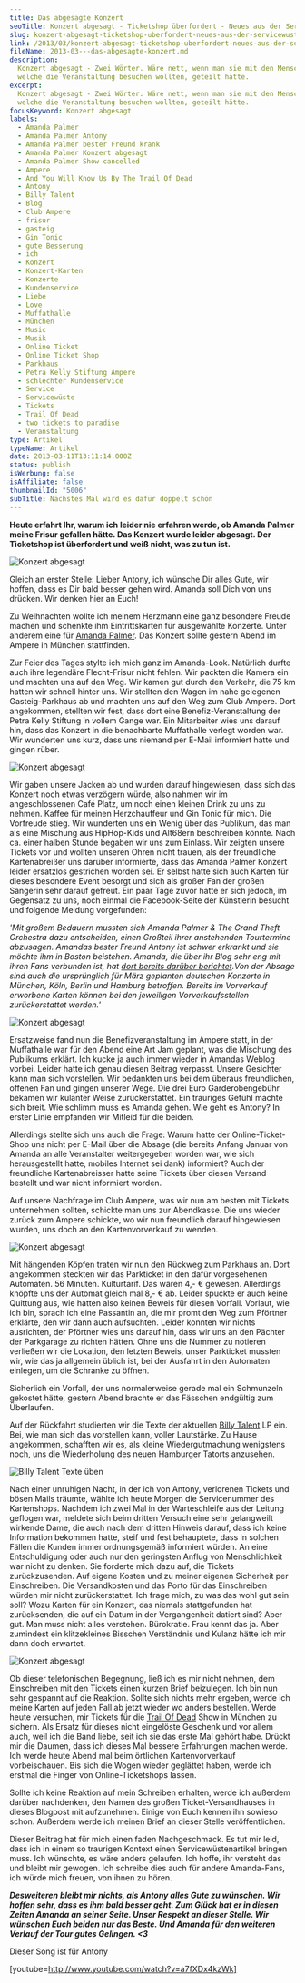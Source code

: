 ```yaml
---
title: Das abgesagte Konzert
seoTitle: Konzert abgesagt - Ticketshop überfordert - Neues aus der Servicewüste
slug: konzert-abgesagt-ticketshop-uberfordert-neues-aus-der-servicewuste
link: /2013/03/konzert-abgesagt-ticketshop-uberfordert-neues-aus-der-servicewuste/
fileName: 2013-03---das-abgesagte-konzert.md
description:
  Konzert abgesagt - Zwei Wörter. Wäre nett, wenn man sie mit den Menschen,
  welche die Veranstaltung besuchen wollten, geteilt hätte.
excerpt:
  Konzert abgesagt - Zwei Wörter. Wäre nett, wenn man sie mit den Menschen,
  welche die Veranstaltung besuchen wollten, geteilt hätte.
focusKeyword: Konzert abgesagt
labels:
  - Amanda Palmer
  - Amanda Palmer Antony
  - Amanda Palmer bester Freund krank
  - Amanda Palmer Konzert abgesagt
  - Amanda Palmer Show cancelled
  - Ampere
  - And You Will Know Us By The Trail Of Dead
  - Antony
  - Billy Talent
  - Blog
  - Club Ampere
  - frisur
  - gasteig
  - Gin Tonic
  - gute Besserung
  - ich
  - Konzert
  - Konzert-Karten
  - Konzerte
  - Kundenservice
  - Liebe
  - Love
  - Muffathalle
  - München
  - Music
  - Musik
  - Online Ticket
  - Online Ticket Shop
  - Parkhaus
  - Petra Kelly Stiftung Ampere
  - schlechter Kundenservice
  - Service
  - Servicewüste
  - Tickets
  - Trail Of Dead
  - two tickets to paradise
  - Veranstaltung
type: Artikel
typeName: Artikel
date: 2013-03-11T13:11:14.000Z
status: publish
isWerbung: false
isAffiliate: false
thumbnailId: "5006"
subTitle: Nächstes Mal wird es dafür doppelt schön
---
```


<strong>Heute erfahrt Ihr, warum ich leider nie erfahren werde, ob Amanda Palmer
meine Frisur gefallen hätte. Das Konzert wurde leider abgesagt. Der Ticketshop
ist überfordert und weiß nicht, was zu tun ist.</strong>

![Konzert abgesagt](http://cardamonchai.com/wp-content/uploads/2013/03/amanda5-640x640.jpg '<a href="http://cardamonchai.com/wp-content/uploads/2013/03/amanda5.jpg"> </a> Two tickets to paradise')

Gleich an erster Stelle: Lieber Antony, ich wünsche Dir alles Gute, wir hoffen,
dass es Dir bald besser gehen wird. Amanda soll Dich von uns drücken. Wir denken
hier an Euch!

Zu Weihnachten wollte ich meinem Herzmann eine ganz besondere Freude machen und
schenkte ihm Eintrittskarten für ausgewählte Konzerte. Unter anderem eine für
<a title="Amanda Palmer" href="http://www.amandapalmer.net/" target="_blank" rel="noopener">Amanda
Palmer</a>. Das Konzert sollte gestern Abend im Ampere in München stattfinden.

Zur Feier des Tages stylte ich mich ganz im Amanda-Look. Natürlich durfte auch
ihre legendäre Flecht-Frisur nicht fehlen. Wir packten die Kamera ein und
machten uns auf den Weg. Wir kamen gut durch den Verkehr, die 75 km hatten wir
schnell hinter uns. Wir stellten den Wagen im nahe gelegenen Gasteig-Parkhaus ab
und machten uns auf den Weg zum Club Ampere. Dort angekommen, stellten wir fest,
dass dort eine Benefiz-Veranstaltung der Petra Kelly Stiftung in vollem Gange
war. Ein Mitarbeiter wies uns darauf hin, dass das Konzert in die benachbarte
Muffathalle verlegt worden war. Wir wunderten uns kurz, dass uns niemand per
E-Mail informiert hatte und gingen rüber.

![Konzert abgesagt](http://cardamonchai.com/wp-content/uploads/2013/03/amanda4-640x640.jpg '<a href="http://cardamonchai.com/wp-content/uploads/2013/03/amanda4.jpg"> </a> Amanda-Look')

Wir gaben unsere Jacken ab und wurden darauf hingewiesen, dass sich das Konzert
noch etwas verzögern würde, also nahmen wir im angeschlossenen Café Platz, um
noch einen kleinen Drink zu uns zu nehmen. Kaffee für meinen Herzchauffeur und
Gin Tonic für mich. Die Vorfreude stieg. Wir wunderten uns ein Wenig über das
Publikum, das man als eine Mischung aus HipHop-Kids und Alt68ern beschreiben
könnte. Nach ca. einer halben Stunde begaben wir uns zum Einlass. Wir zeigten
unsere Tickets vor und wollten unseren Ohren nicht trauen, als der freundliche
Kartenabreißer uns darüber informierte, dass das Amanda Palmer Konzert leider
ersatzlos gestrichen worden sei. Er selbst hatte sich auch Karten für dieses
besondere Event besorgt und sich als großer Fan der großen Sängerin sehr darauf
gefreut. Ein paar Tage zuvor hatte er sich jedoch, im Gegensatz zu uns, noch
einmal die Facebook-Seite der Künstlerin besucht und folgende Meldung
vorgefunden:

<em>'Mit großem Bedauern mussten sich Amanda Palmer &amp; The Grand Theft
Orchestra dazu entscheiden, einen Großteil ihrer anstehenden Tourtermine
abzusagen. Amandas bester Freund Antony ist schwer erkrankt und sie möchte ihm
in Boston beistehen. Amanda, die über ihr Blog sehr eng mit ihren Fans verbunden
ist, hat
<a title="Amanda Blog" href="http://bit.ly/blog120612" target="_blank" rel="noopener">dort
bereits darüber berichtet</a>.Von der Absage sind auch die ursprünglich für März
geplanten deutschen Konzerte in München, Köln, Berlin und Hamburg betroffen.
Bereits im Vorverkauf erworbene Karten können bei den jeweiligen
Vorverkaufsstellen zurückerstattet werden.'</em>

![Konzert abgesagt](http://cardamonchai.com/wp-content/uploads/2013/03/amanda1.png "Amanda Palmer And The Grand Theft Orchestra")

Ersatzweise fand nun die Benefizveranstaltung im Ampere statt, in der
Muffathalle war für den Abend eine Art Jam geplant, was die Mischung des
Publikums erklärt. Ich kucke ja auch immer wieder in Amandas Weblog vorbei.
Leider hatte ich genau diesen Beitrag verpasst. Unsere Gesichter kann man sich
vorstellen. Wir bedankten uns bei dem überaus freundlichen, offenen Fan und
gingen unserer Wege. Die drei Euro Garderobengebühr bekamen wir kulanter Weise
zurückerstattet. Ein trauriges Gefühl machte sich breit. Wie schlimm muss es
Amanda gehen. Wie geht es Antony? In erster Linie empfanden wir Mitleid für die
beiden.

Allerdings stellte sich uns auch die Frage: Warum hatte der Online-Ticket-Shop
uns nicht per E-Mail über die Absage (die bereits Anfang Januar von Amanda an
alle Veranstalter weitergegeben worden war, wie sich herausgestellt hatte,
mobiles Internet sei dank) informiert? Auch der freundliche Kartenabreisser
hatte seine Tickets über diesen Versand bestellt und war nicht informiert
worden.

Auf unsere Nachfrage im Club Ampere, was wir nun am besten mit Tickets
unternehmen sollten, schickte man uns zur Abendkasse. Die uns wieder zurück zum
Ampere schickte, wo wir nun freundlich darauf hingewiesen wurden, uns doch an
den Kartenvorverkauf zu wenden.

![Konzert abgesagt](http://cardamonchai.com/wp-content/uploads/2013/03/amanda3.png "Morgen ist es soweit!")

Mit hängenden Köpfen traten wir nun den Rückweg zum Parkhaus an. Dort angekommen
steckten wir das Parkticket in den dafür vorgesehenen Automaten. 56 Minuten.
Kulturtarif. Das wären 4,- € gewesen. Allerdings knöpfte uns der Automat gleich
mal 8,- € ab. Leider spuckte er auch keine Quittung aus, wie hatten also keinen
Beweis für diesen Vorfall. Vorlaut, wie ich bin, sprach ich eine Passantin an,
die mir promt den Weg zum Pförtner erklärte, den wir dann auch aufsuchten.
Leider konnten wir nichts ausrichten, der Pförtner wies uns darauf hin, dass wir
uns an den Pächter der Parkgarage zu richten hätten. Ohne uns die Nummer zu
notieren verließen wir die Lokation, den letzten Beweis, unser Parkticket
mussten wir, wie das ja allgemein üblich ist, bei der Ausfahrt in den Automaten
einlegen, um die Schranke zu öffnen.

Sicherlich ein Vorfall, der uns normalerweise gerade mal ein Schmunzeln gekostet
hätte, gestern Abend brachte er das Fässchen endgültig zum Überlaufen.

Auf der Rückfahrt studierten wir die Texte der aktuellen
<a title="Billy Talent" href="http://www.billytalent.com" target="_blank" rel="noopener">Billy
Talent</a> LP ein. Bei, wie man sich das vorstellen kann, voller Lautstärke. Zu
Hause angekommen, schafften wir es, als kleine Wiedergutmachung wenigstens noch,
uns die Wiederholung des neuen Hamburger Tatorts anzusehen.

![](http://cardamonchai.com/wp-content/uploads/2013/03/billy.png "Billy Talent Texte üben")

Nach einer unruhigen Nacht, in der ich von Antony, verlorenen Tickets und bösen
Mails träumte, wählte ich heute Morgen die Servicenummer des Kartenshops.
Nachdem ich zwei Mal in der Warteschleife aus der Leitung geflogen war, meldete
sich beim dritten Versuch eine sehr gelangweilt wirkende Dame, die auch nach dem
dritten Hinweis darauf, dass ich keine Information bekommen hatte, steif und
fest behauptete, dass in solchen Fällen die Kunden immer ordnungsgemäß
informiert würden. An eine Entschuldigung oder auch nur den geringsten Anflug
von Menschlichkeit war nicht zu denken. Sie forderte mich dazu auf, die Tickets
zurückzusenden. Auf eigene Kosten und zu meiner eigenen Sicherheit per
Einschreiben. Die Versandkosten und das Porto für das Einschreiben würden mir
nicht zurückerstattet. Ich frage mich, zu was das wohl gut sein soll? Wozu
Karten für ein Konzert, das niemals stattgefunden hat zurücksenden, die auf ein
Datum in der Vergangenheit datiert sind? Aber gut. Man muss nicht alles
verstehen. Bürokratie. Frau kennt das ja. Aber zumindest ein klitzekleines
Bisschen Verständnis und Kulanz hätte ich mir dann doch erwartet.

![Konzert abgesagt](http://cardamonchai.com/wp-content/uploads/2013/03/gemaltes-phone.jpg "Die nette Dame am Telefon")

Ob dieser telefonischen Begegnung, ließ ich es mir nicht nehmen, dem
Einschreiben mit den Tickets einen kurzen Brief beizulegen. Ich bin nun sehr
gespannt auf die Reaktion. Sollte sich nichts mehr ergeben, werde ich meine
Karten auf jeden Fall ab jetzt wieder wo anders bestellen. Werde heute
versuchen, mir Tickets für die
<a title="Trail Of Dead" href="https://andyouwillknowusbythetrailofdead.bandpage.com/" target="_blank" rel="noopener">Trail
Of Dead</a> Show in München zu sichern. Als Ersatz für dieses nicht eingelöste
Geschenk und vor allem auch, weil ich die Band liebe, seit ich sie das erste Mal
gehört habe. Drückt mir die Daumen, dass ich dieses Mal bessere Erfahrungen
machen werde. Ich werde heute Abend mal beim örtlichen Kartenvorverkauf
vorbeischauen. Bis sich die Wogen wieder geglättet haben, werde ich erstmal die
Finger von Online-Ticketshops lassen.

Sollte ich keine Reaktion auf mein Schreiben erhalten, werde ich außerdem
darüber nachdenken, den Namen des großen Ticket-Versandhauses in dieses Blogpost
mit aufzunehmen. Einige von Euch kennen ihn sowieso schon. Außerdem werde ich
meinen Brief an dieser Stelle veröffentlichen.

Dieser Beitrag hat für mich einen faden Nachgeschmack. Es tut mir leid, dass ich
in einem so traurigen Kontext einen Servicewüstenartikel bringen muss. Ich
wünschte, es wäre anders gelaufen. Ich hoffe, ihr versteht das und bleibt mir
gewogen. Ich schreibe dies auch für andere Amanda-Fans, ich würde mich freuen,
von ihnen zu hören.

<em><strong>Desweiteren bleibt mir nichts, als Antony alles Gute zu wünschen.
Wir hoffen sehr, dass es ihm bald besser geht. Zum Glück hat er in diesen Zeiten
Amanda an seiner Seite. Unser Respekt an dieser Stelle. Wir wünschen Euch beiden
nur das Beste. Und Amanda für den weiteren Verlauf der Tour gutes Gelingen.
&lt;3</strong></em>

Dieser Song ist für Antony

[youtube=http://www.youtube.com/watch?v=a7fXDx4kzWk]

